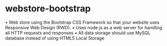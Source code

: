 # webstore-bootstrap
• Web store using the Bootstrap CSS Framework so that your website uses Responsive Web Design (RWD). • Uses node.js as a web server for handling all HTTP requests and responses • All data storage should use MySQL database instead of using HTML5 Local Storage
